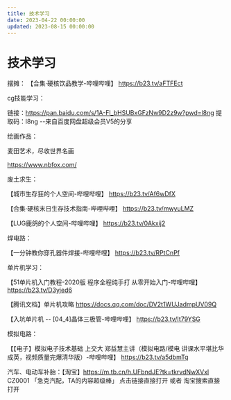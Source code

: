 ```yaml
---
title: 技术学习
date: 2023-04-22 00:00:00
updated: 2023-08-15 00:00:00
---
```


# 技术学习

摆摊：
【合集·硬核饮品教学-哔哩哔哩】 https://b23.tv/aFTFEct

cg技能学习：

链接：https://pan.baidu.com/s/1A-Fl_bHSUBxGFzNw9D2z9w?pwd=l8ng
提取码：l8ng
--来自百度网盘超级会员V5的分享

绘画作品：

麦田艺术，尽收世界名画

https://www.nbfox.com/

废土求生：

【城市生存狂的个人空间-哔哩哔哩】 https://b23.tv/Af6wDfX

【合集·硬核末日生存技术指南-哔哩哔哩】 https://b23.tv/mwyuLMZ

【LUG鹿鸽的个人空间-哔哩哔哩】 https://b23.tv/0Akxij2

焊电路：

【一分钟教你穿孔器件焊接-哔哩哔哩】 https://b23.tv/RPtCnPf

单片机学习：

【51单片机入门教程-2020版 程序全程纯手打 从零开始入门-哔哩哔哩】 https://b23.tv/D3yjed6

【腾讯文档】单片机攻略
https://docs.qq.com/doc/DV2t1WUJadmpUV09Q

【入坑单片机 -- [04_4]晶体三极管-哔哩哔哩】 https://b23.tv/It79YSG

模拟电路：

【【电子】模拟电子技术基础 上交大 郑益慧主讲（模拟电路/模电 讲课水平堪比华成英，视频质量完爆清华版）-哔哩哔哩】 https://b23.tv/a5dbmTq

汽车、电动车补胎：【淘宝】https://m.tb.cn/h.UFbndJE?tk=tkrvdNwXVxl CZ0001 「急克汽配，TA的内容超级棒」
点击链接直接打开 或者 淘宝搜索直接打开
